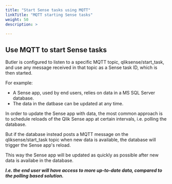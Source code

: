 ```yaml
---
title: "Start Sense tasks using MQTT"
linkTitle: "MQTT starting Sense tasks"
weight: 50
description: >
  
---
```


## Use MQTT to start Sense tasks

Butler is configured to listen to a specific MQTT topic, qliksense/start_task, and use any message received in that topic as a Sense task ID, which is then started.  
  
For example:  

* A Sense app, used by end users, relies on data in a MS SQL Server database.
* The data in the datbase can be updated at any time.

In order to update the Sense app with data, the most common approach is to schedule reloads of the Qlik Sense app at certain intervals, i.e. polling the database.  

But if the database instead posts a MQTT message on the qliksense/start_task topic when new data is available, the database will trigger the Sense app's reload.
  
This way the Sense app will be updated as quickly as possible after new data is availabe in the database.  

***I.e. the end user will have access to more up-to-date data, compared to the polling based solution.***
